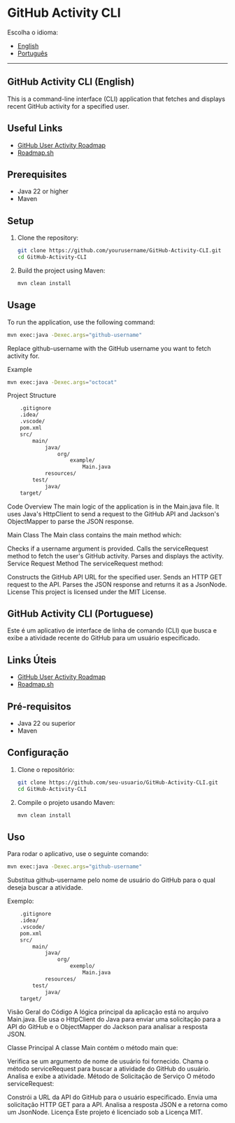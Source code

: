 # GitHub Activity CLI

Escolha o idioma:

- [English](#github-activity-cli-english)
- [Português](#github-activity-cli-portuguese)

---

## GitHub Activity CLI (English)

This is a command-line interface (CLI) application that fetches and displays recent GitHub activity for a specified user.

## Useful Links

- [GitHub User Activity Roadmap](https://roadmap.sh/projects/github-user-activity)
- [Roadmap.sh](https://roadmap.sh/)
  
## Prerequisites

- Java 22 or higher
- Maven

## Setup

1. Clone the repository:
    ```sh
    git clone https://github.com/yourusername/GitHub-Activity-CLI.git
    cd GitHub-Activity-CLI
    ```

2. Build the project using Maven:
    ```sh
    mvn clean install
    ```

## Usage

To run the application, use the following command:
```sh
mvn exec:java -Dexec.args="github-username"
```
Replace github-username with the GitHub username you want to fetch activity for.

Example
```sh
mvn exec:java -Dexec.args="octocat"
```
Project Structure
```sh
    .gitignore
    .idea/
    .vscode/
    pom.xml
    src/
        main/
            java/
                org/
                    example/
                        Main.java
            resources/
        test/
            java/
    target/
```
Code Overview
The main logic of the application is in the Main.java file. It uses Java's HttpClient to send a request to the GitHub API and Jackson's ObjectMapper to parse the JSON response.

Main Class
The Main class contains the main method which:

Checks if a username argument is provided.
Calls the serviceRequest method to fetch the user's GitHub activity.
Parses and displays the activity.
Service Request Method
The serviceRequest method:

Constructs the GitHub API URL for the specified user.
Sends an HTTP GET request to the API.
Parses the JSON response and returns it as a JsonNode.
License
This project is licensed under the MIT License.

## GitHub Activity CLI (Portuguese)

Este é um aplicativo de interface de linha de comando (CLI) que busca e exibe a atividade recente do GitHub para um usuário especificado.

## Links Úteis

- [GitHub User Activity Roadmap](https://roadmap.sh/projects/github-user-activity)
- [Roadmap.sh](https://roadmap.sh/)

## Pré-requisitos

- Java 22 ou superior
- Maven

## Configuração

1. Clone o repositório:
    ```sh
    git clone https://github.com/seu-usuario/GitHub-Activity-CLI.git
    cd GitHub-Activity-CLI
    ```

2. Compile o projeto usando Maven:
    ```sh
    mvn clean install
    ```

## Uso

Para rodar o aplicativo, use o seguinte comando:
```sh
mvn exec:java -Dexec.args="github-username"
```
Substitua github-username pelo nome de usuário do GitHub para o qual deseja buscar a atividade.

Exemplo:
```sh
    .gitignore
    .idea/
    .vscode/
    pom.xml
    src/
        main/
            java/
                org/
                    exemplo/
                        Main.java
            resources/
        test/
            java/
    target/
```
Visão Geral do Código
A lógica principal da aplicação está no arquivo Main.java. Ele usa o HttpClient do Java para enviar uma solicitação para a API do GitHub e o ObjectMapper do Jackson para analisar a resposta JSON.

Classe Principal
A classe Main contém o método main que:

Verifica se um argumento de nome de usuário foi fornecido.
Chama o método serviceRequest para buscar a atividade do GitHub do usuário.
Analisa e exibe a atividade.
Método de Solicitação de Serviço
O método serviceRequest:

Constrói a URL da API do GitHub para o usuário especificado.
Envia uma solicitação HTTP GET para a API.
Analisa a resposta JSON e a retorna como um JsonNode.
Licença
Este projeto é licenciado sob a Licença MIT.

